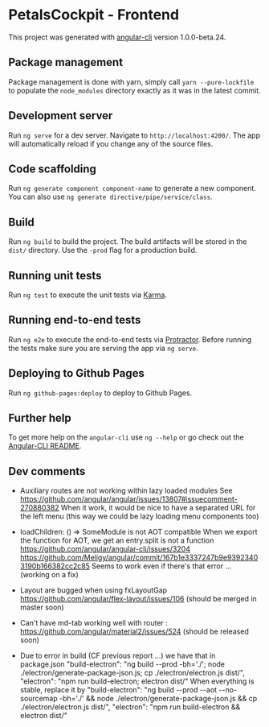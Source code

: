 # PetalsCockpit - Frontend

This project was generated with [angular-cli](https://github.com/angular/angular-cli) version 1.0.0-beta.24.

## Package management

Package management is done with yarn, simply call `yarn --pure-lockfile` to populate the `node_modules` directory exactly as it was in the latest commit.

## Development server
Run `ng serve` for a dev server. Navigate to `http://localhost:4200/`. The app will automatically reload if you change any of the source files.

## Code scaffolding

Run `ng generate component component-name` to generate a new component. You can also use `ng generate directive/pipe/service/class`.

## Build

Run `ng build` to build the project. The build artifacts will be stored in the `dist/` directory. Use the `-prod` flag for a production build.

## Running unit tests

Run `ng test` to execute the unit tests via [Karma](https://karma-runner.github.io).

## Running end-to-end tests

Run `ng e2e` to execute the end-to-end tests via [Protractor](http://www.protractortest.org/).
Before running the tests make sure you are serving the app via `ng serve`.

## Deploying to Github Pages

Run `ng github-pages:deploy` to deploy to Github Pages.

## Further help

To get more help on the `angular-cli` use `ng --help` or go check out the [Angular-CLI README](https://github.com/angular/angular-cli/blob/master/README.md).


## Dev comments

- Auxiliary routes are not working within lazy loaded modules
  See https://github.com/angular/angular/issues/13807#issuecomment-270880382
  When it work, it would be nice to have a separated URL for the left menu (this way we could be lazy loading menu components too)

- loadChildren: () => SomeModule is not AOT compatible
  When we export the function for AOT, we get an entry.split is not a function
  https://github.com/angular/angular-cli/issues/3204
  https://github.com/Meligy/angular/commit/167b1e3337247b9e93923403190b166382cc2c85
  Seems to work even if there's that error ... (working on a fix)

- Layout are bugged when using fxLayoutGap https://github.com/angular/flex-layout/issues/106 (should be merged in master soon)

- Can't have md-tab working well with router : https://github.com/angular/material2/issues/524 (should be released soon)

- Due to error in build (CF previous report ...) we have that in package.json
    "build-electron": "ng build --prod -bh='./'; node ./electron/generate-package-json.js; cp ./electron/electron.js dist/",
    "electron": "npm run build-electron; electron dist/"
When everything is stable, replace it by
    "build-electron": "ng build --prod --aot --no-sourcemap -bh='./' && node ./electron/generate-package-json.js && cp ./electron/electron.js dist/",
    "electron": "npm run build-electron && electron dist/"
